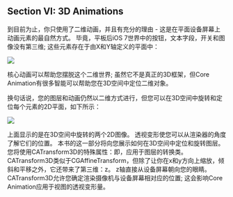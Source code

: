 ## Section VI: 3D Animations

到目前为止，你只使用了二维动画，并且有充分的理由 - 这是在平面设备屏幕上动画元素的最自然方式。 毕竟，平板后iOS 7世界中的按钮，文本字段，开关和图像没有第三维; 这些元素存在于由X和Y轴定义的平面中：

![](https://ws2.sinaimg.cn/large/006tNbRwgy1fx962j0d7jj309a03g0sj.jpg)

核心动画可以帮助您摆脱这个二维世界; 虽然它不是真正的3D框架，但Core Animation有很多智能可以帮助您在3D空间中定位二维对象。

换句话说，您的图层和动画仍然以二维方式进行，但您可以在3D空间中旋转和定位每个元素的2D平面，如下所示：

![](https://ws4.sinaimg.cn/large/006tNbRwgy1fx9630g50tj30ab04jdfv.jpg)

上面显示的是在3D空间中旋转的两个2D图像。 透视变形使您可以从渲染器的角度了解它们的位置。
本书的这一部分将向您展示如何在3D空间中定位和旋转图层。 您将使用CATransform3D的特殊属性：即，应用于图层的转换类。 CATransform3D类似于CGAffineTransform，但除了让你在x和y方向上缩放，倾斜和平移之外，它还带来了第三维：z。 z轴直接从设备屏幕朝向您的眼睛。
CATransform3D允许您确定渲染摄像机与设备屏幕相对应的位置; 这会影响Core Animation应用于视图的透视变形量。
